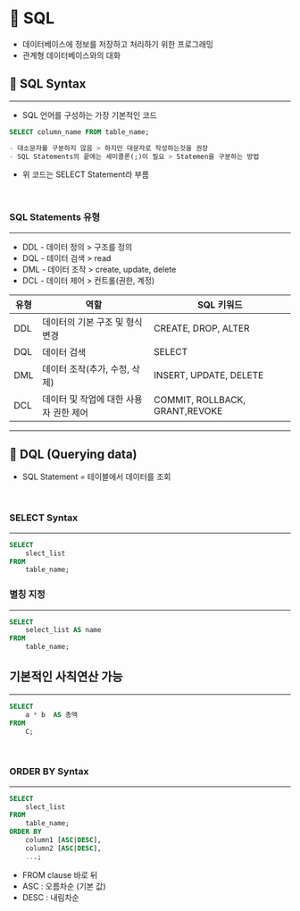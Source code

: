 # 🫧 SQL

- 데이터베이스에 정보를 저장하고 처리하기 위한 프로그래밍
- 관계형 데이터베이스와의 대화

## 🫧 SQL Syntax

---

- SQL 언어를 구성하는 가장 기본적인 코드

```SQL
SELECT column_name FROM table_name;

- 대소문자를 구분하지 않음 > 하지만 대문자로 작성하는것을 권장
- SQL Statements의 끝에는 세미콜론(;)이 필요 > Statemen을 구분하는 방법
```

- 위 코드는 SELECT Statement라 부름

</br>

### SQL Statements 유형

---

- DDL - 데이터 정의 > 구조를 정의
- DQL - 데이터 검색 > read
- DML - 데이터 조작 > create, update, delete
- DCL - 데이터 제어 > 컨트롤(권한, 계정)

| 유형 | 역할                                   | SQL 키워드                     |
| ---- | -------------------------------------- | ------------------------------ |
| DDL  | 데이터의 기본 구조 및 형식 변경        | CREATE, DROP, ALTER            |
| DQL  | 데이터 검색                            | SELECT                         |
| DML  | 데이터 조작(추가, 수정, 삭제)          | INSERT, UPDATE, DELETE         |
| DCL  | 데이터 및 작업에 대한 사용자 권한 제어 | COMMIT, ROLLBACK, GRANT,REVOKE |

---

## 🫧 DQL (Querying data)

- SQL Statement = 테이블에서 데이터를 조회

</br>

### SELECT Syntax

---

```SQL
SELECT
    slect_list
FROM
    table_name;
```

### 별칭 지정

---

```SQL
SELECT
    select_list AS name
FROM
    table_name;
```

## 기본적인 사칙연산 가능

---

```SQL
SELECT
    a * b  AS 총액
FROM
    C;
```

</br>

### ORDER BY Syntax

---

```SQL
SELECT
    slect_list
FROM
    table_name;
ORDER BY
    column1 [ASC|DESC],
    column2 [ASC|DESC],
    ...;

```

- FROM clause 바로 뒤
- ASC : 오름차순 (기본 값)
- DESC : 내림차순
